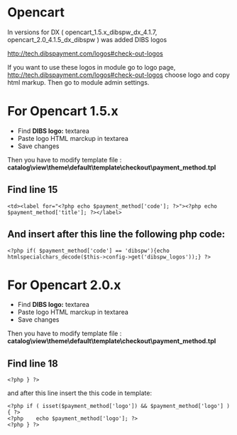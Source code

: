 Opencart
=======

In versions for DX ( opencart_1.5.x_dibspw_dx_4.1.7, opencart_2.0_4.1.5_dx_dibspw ) was added DIBS logos

http://tech.dibspayment.com/logos#check-out-logos

If you want to use these logos in module go to logo page, http://tech.dibspayment.com/logos#check-out-logos choose logo and copy html markup. Then go to module admin settings.

For Opencart 1.5.x
==================

  - Find **DIBS logo:** textarea
  - Paste logo HTML marckup in textarea
  - Save changes
  
Then you have to modify template file : **catalog\view\theme\default\template\checkout\payment_method.tpl**

Find line 15
------------
    <td><label for="<?php echo $payment_method['code']; ?>"><?php echo $payment_method['title']; ?></label>
And insert after this line the following php code:
--------------------------------------------------
    <?php if( $payment_method['code'] == 'dibspw'){echo htmlspecialchars_decode($this->config->get('dibspw_logos'));} ?>

For Opencart 2.0.x
==================
  - Find **DIBS logo:** textarea
  - Paste logo HTML marckup in textarea
  - Save changes

Then you have to modify template file : **catalog\view\theme\default\template\checkout\payment_method.tpl**

Find line 18 
------------
    <?php } ?>
  
and after this line insert the this code in template:

    <?php if ( isset($payment_method['logo']) && $payment_method['logo'] ) { ?>
    <?php    echo $payment_method['logo']; ?>
    <?php } ?>



